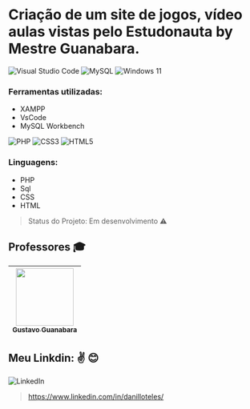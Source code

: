 # Criação de um site de jogos, vídeo aulas vistas pelo Estudonauta by Mestre Guanabara.

![Visual Studio Code](https://img.shields.io/badge/Visual%20Studio%20Code-0078d7.svg?style=for-the-badge&logo=visual-studio-code&logoColor=white)
![MySQL](https://img.shields.io/badge/mysql-4479A1.svg?style=for-the-badge&logo=mysql&logoColor=white)
![Windows 11](https://img.shields.io/badge/Windows%2011-%230079d5.svg?style=for-the-badge&logo=Windows%2011&logoColor=white)
### Ferramentas utilizadas:
- XAMPP
- VsCode
- MySQL Workbench

![PHP](https://img.shields.io/badge/php-%23777BB4.svg?style=for-the-badge&logo=php&logoColor=white)
![CSS3](https://img.shields.io/badge/css3-%231572B6.svg?style=for-the-badge&logo=css3&logoColor=white)
	![HTML5](https://img.shields.io/badge/html5-%23E34F26.svg?style=for-the-badge&logo=html5&logoColor=white)
### Linguagens:
- PHP
- Sql
- CSS
- HTML


> Status do Projeto: Em desenvolvimento :warning:



## Professores :mortar_board:
[<img src="https://avatars2.githubusercontent.com/u/46378210?s=400&u=071f7791bb03f8e102d835bdb9c2f0d3d24e8a34&v=" width=115 > <br> <sub> Gustavo Guanabara </sub>]([https://github.com/Diana-ops](https://github.com/gustavoguanabara)) |
| :---: |


## Meu Linkdin: :v: :blush:
![LinkedIn](https://img.shields.io/badge/linkedin-%230077B5.svg?style=for-the-badge&logo=linkedin&logoColor=white)
> https://www.linkedin.com/in/danilloteles/
